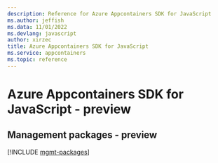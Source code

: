 ```yaml
---
description: Reference for Azure Appcontainers SDK for JavaScript
ms.author: jeffish
ms.data: 11/01/2022
ms.devlang: javascript
author: xirzec
title: Azure Appcontainers SDK for JavaScript
ms.service: appcontainers
ms.topic: reference
---
```

# Azure Appcontainers SDK for JavaScript - preview

## Management packages - preview
[!INCLUDE [mgmt-packages](appcontainers-mgmt-index.md)]